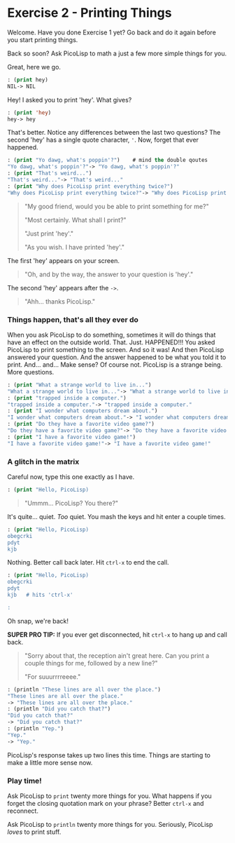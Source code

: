 # Exercise 2 - Printing Things

Welcome. Have you done Exercise 1 yet? Go back and do it again before you start printing things.

Back so soon? Ask PicoLisp to math a just a few more simple things for you.


Great, here we go. 
```lisp
: (print hey)
NIL-> NIL
``` 

Hey! I asked you to print 'hey'. What gives?

```lisp
: (print 'hey)
hey-> hey
```

  That's better. Notice any differences between the last two questions? The second 'hey' has a single quote character, `'`. Now, forget that ever happened.

```lisp 
: (print "Yo dawg, what's poppin'?")    # mind the double qoutes
"Yo dawg, what's poppin'?"-> "Yo dawg, what's poppin'?"
: (print "That's weird...")
"That's weird..."-> "That's weird..."
: (print "Why does PicoLisp print everything twice?")
"Why does PicoLisp print everything twice?"-> "Why does PicoLisp print everything twice?"
```


> "My good friend, would you be able to print something for me?"
>
> "Most certainly. What shall I print?"
> 
> "Just print 'hey'."
>
> "As you wish. I have printed 'hey'." 

  The first 'hey' appears on your screen. 

> "Oh, and by the way, the answer to your question is 'hey'." 

  The second 'hey' appears after the `->`.

> "Ahh... thanks PicoLisp."



### Things happen, that's all they ever do
  When you ask PicoLisp to do something, sometimes it will do things that have an effect on the outside world. That. Just. HAPPENED!!! You asked PicoLisp to print something to the screen. And so it was! And then PicoLisp answered your question. And the answer happened to be what you told it to print. And... and... Make sense? Of course not. PicoLisp is a strange being. More questions.


```lisp
: (print "What a strange world to live in...")
"What a strange world to live in..."-> "What a strange world to live in..."
: (print "trapped inside a computer.")
"trapped inside a computer."-> "trapped inside a computer."
: (print "I wonder what computers dream about.")
"I wonder what computers dream about."-> "I wonder what computers dream about."
: (print "Do they have a favorite video game?")
"Do they have a favorite video game?"-> "Do they have a favorite video game?"
: (print "I have a favorite video game!")
"I have a favorite video game!"-> "I have a favorite video game!"
```



### A glitch in the matrix
Careful now, type this one exactly as I have.

```lisp
: (print "Hello, PicoLisp)
```

> "Ummm... PicoLisp? You there?" 

  It's quite... quiet. *Too* quiet. You mash the keys and hit enter a couple times.

```lisp
: (print "Hello, PicoLisp)
obegcrki
pdyt
kjb
```

Nothing. Better call back later. Hit `ctrl-x` to end the call.

```lisp
: (print "Hello, PicoLisp)
obegcrki
pdyt
kjb   # hits 'ctrl-x'

: 
```

Oh snap, we're back!

**SUPER PRO TIP:** If you ever get disconnected, hit `ctrl-x` to hang up and call back.


> "Sorry about that, the reception ain't great here. Can you print a couple things for me, followed by a new line?"
>
> "For suuurrrreeee."

```lisp
: (println "These lines are all over the place.")
"These lines are all over the place."
-> "These lines are all over the place."
: (println "Did you catch that?")
"Did you catch that?"
-> "Did you catch that?"
: (println "Yep.")
"Yep."
-> "Yep."
```

PicoLisp's response takes up two lines this time.  Things are starting to make a little more sense now.


### Play time!
Ask PicoLisp to `print` twenty more things for you. What happens if you forget the closing quotation mark on your phrase? Better `ctrl-x` and reconnect.

Ask PicoLisp to `println` twenty more things for you. Seriously, PicoLisp *loves* to print stuff.

